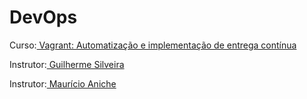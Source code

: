 # DevOps

<p>Curso:<a href="https://www.alura.com.br/curso-online-devops-com-vagrant-e-puppet"> Vagrant: Automatização e implementação de entrega contínua</a></p>
<p>Instrutor:<a href="https://cursos.alura.com.br/user/guilherme-silveira"> Guilherme Silveira </a></p>
<p>Instrutor:<a href="https://cursos.alura.com.br/user/mauricio-aniche"> Maurício Aniche </a></p>
